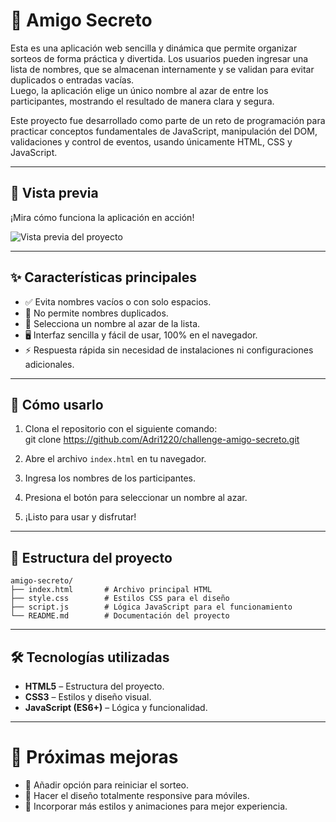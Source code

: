 # 🎁 Amigo Secreto

Esta es una aplicación web sencilla y dinámica que permite organizar sorteos de forma práctica y divertida. Los usuarios pueden ingresar una lista de nombres, que se almacenan internamente y se validan para evitar duplicados o entradas vacías.  
Luego, la aplicación elige un único nombre al azar de entre los participantes, mostrando el resultado de manera clara y segura. 

Este proyecto fue desarrollado como parte de un reto de programación para practicar conceptos fundamentales de JavaScript, manipulación del DOM, validaciones y control de eventos, usando únicamente HTML, CSS y JavaScript.

---

## 👀 Vista previa

¡Mira cómo funciona la aplicación en acción!

![Vista previa del proyecto](./preview.gif)

---
## ✨ Características principales

- ✅ Evita nombres vacíos o con solo espacios.  
- 🚫 No permite nombres duplicados.  
- 🎲 Selecciona un nombre al azar de la lista.  
- 🖥️ Interfaz sencilla y fácil de usar, 100% en el navegador.  
- ⚡ Respuesta rápida sin necesidad de instalaciones ni configuraciones adicionales.

---

## 🚀 Cómo usarlo

1. Clona el repositorio con el siguiente comando:  
   git clone https://github.com/Adri1220/challenge-amigo-secreto.git

2. Abre el archivo `index.html` en tu navegador.  
3. Ingresa los nombres de los participantes.  
4. Presiona el botón para seleccionar un nombre al azar.  
5. ¡Listo para usar y disfrutar!
---

## 📂 Estructura del proyecto

```plaintext
amigo-secreto/
├── index.html       # Archivo principal HTML
├── style.css        # Estilos CSS para el diseño
├── script.js        # Lógica JavaScript para el funcionamiento
└── README.md        # Documentación del proyecto
```
---

## 🛠️ Tecnologías utilizadas

- **HTML5** – Estructura del proyecto.  
- **CSS3** – Estilos y diseño visual.  
- **JavaScript (ES6+)** – Lógica y funcionalidad.
---

# 📌 Próximas mejoras

- 🔄 Añadir opción para reiniciar el sorteo.  
- 📱 Hacer el diseño totalmente responsive para móviles.  
- 🎨 Incorporar más estilos y animaciones para mejor experiencia.
